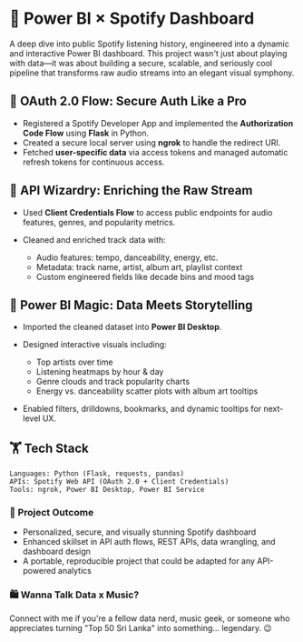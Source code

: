 # 🚀 Power BI × Spotify Dashboard

A deep dive into public Spotify listening history, engineered into a dynamic and interactive Power BI dashboard. This project wasn't just about playing with data—it was about building a secure, scalable, and seriously cool pipeline that transforms raw audio streams into an elegant visual symphony.


## 🔐 OAuth 2.0 Flow: Secure Auth Like a Pro

* Registered a Spotify Developer App and implemented the **Authorization Code Flow** using **Flask** in Python.
* Created a secure local server using **ngrok** to handle the redirect URI.
* Fetched **user-specific data** via access tokens and managed automatic refresh tokens for continuous access.

## 🚀 API Wizardry: Enriching the Raw Stream

* Used **Client Credentials Flow** to access public endpoints for audio features, genres, and popularity metrics.
* Cleaned and enriched track data with:

  * Audio features: tempo, danceability, energy, etc.
  * Metadata: track name, artist, album art, playlist context
  * Custom engineered fields like decade bins and mood tags

## 🌟 Power BI Magic: Data Meets Storytelling

* Imported the cleaned dataset into **Power BI Desktop**.
* Designed interactive visuals including:

  * Top artists over time
  * Listening heatmaps by hour & day
  * Genre clouds and track popularity charts
  * Energy vs. danceability scatter plots with album art tooltips
* Enabled filters, drilldowns, bookmarks, and dynamic tooltips for next-level UX.


## 🏋️ Tech Stack

```text
Languages: Python (Flask, requests, pandas)
APIs: Spotify Web API (OAuth 2.0 + Client Credentials)
Tools: ngrok, Power BI Desktop, Power BI Service
```


### 🔹 Project Outcome

* Personalized, secure, and visually stunning Spotify dashboard
* Enhanced skillset in API auth flows, REST APIs, data wrangling, and dashboard design
* A portable, reproducible project that could be adapted for any API-powered analytics



### 🛍️ Wanna Talk Data x Music?

Connect with me if you're a fellow data nerd, music geek, or someone who appreciates turning "Top 50 Sri Lanka" into something... legendary. 😉
